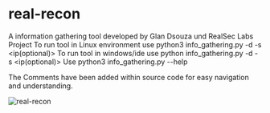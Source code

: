 # real-recon
A information gathering tool developed by Glan Dsouza und RealSec Labs Project
To run tool in Linux environment use python3 info_gathering.py -d <domain> -s <ip(optional)>
To run tool in windows/ide use python info_gathering.py -d <domain> -s <ip(optional)>
Use python3 info_gathering.py --help 

The Comments have been added within source code for easy navigation and understanding.

![real-recon](https://github.com/user-attachments/assets/25f8b136-cd82-492c-ae7d-b6b533a41bd5)
